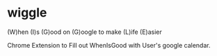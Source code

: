 # wiggle
(W)hen (I)s (G)ood on (G)oogle to make (L)ife (E)asier


Chrome Extension to Fill out WhenIsGood with User's google calendar.
